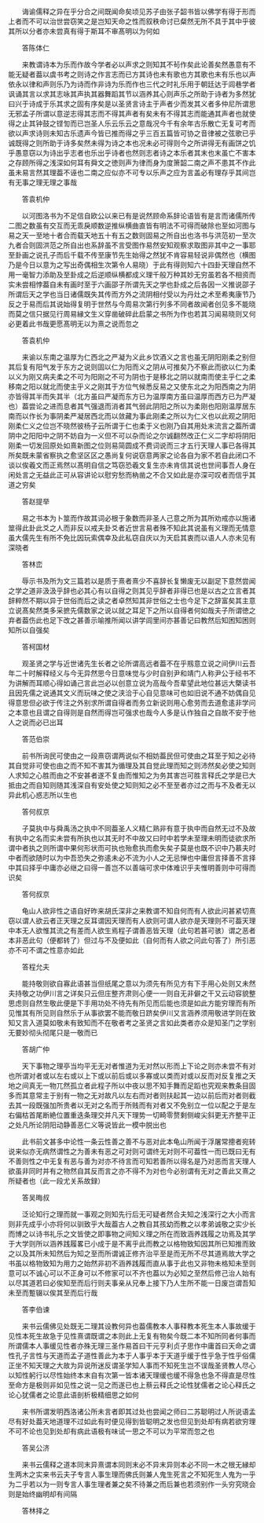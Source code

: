 <!-- { "loadSidebar": true } -->
　　诲谕儒释之异在乎分合之间既闻命矣顷见苏子由张子韶书皆以佛学有得于形而上者而不可以治世尝窃笑之是岂知天命之性而叙秩命讨已粲然无所不具于其中乎彼其所以分者亦未尝真有得于斯耳不审髙明以为何如

　　答陈体仁

　　来教谓诗本为乐而作故今学者必以声求之则知其不茍作矣此论善矣然愚意有不能无疑者葢以虞书考之则诗之作言志而已方其诗也未有歌也方其歌也未有乐也以声依永以律和声则乐乃为诗而作非诗为乐而作也三代之时礼乐用于朝廷达于闾巷学者讽诵其言以求其志咏其声执其器舞蹈其节以涵养其心则声乐之所助于诗者为多然犹曰兴于诗成于乐其求之固有序矣是以圣贤言诗主于声者少而发其义者多仲尼所谓思无邪孟子所谓以意逆志得其志而不得其声者有矣未有不得其志而能通其声者也就使得之止其钟鼓之铿訇而已岂圣人乐云乐云之意哉况今千有余年古乐散亡无复可考而欲以声求诗则未知古乐遗声今皆已推而得之乎三百五篇皆可协之音律被之弦歌已乎诚既得之则所助于诗多矣然未得为诗之本也况未必可得则今之所讲得无有画饼之饥乎愚意窃以为诗出乎志者也乐出乎诗者也然则志者诗之本乐者其末也末虽亡不害本之存顾所得之浅深如何耳有舜文之徳则声为律而身为度箫韶二南之声不患其不作此虽未易言然其理葢不诬也二南之应似亦不可专以乐声之应为言盖必有理存乎其间岂有无事之理无理之事哉

　　答袁机仲

　　以河图洛书为不足信自欧公以来已有是说然顾命系辞论语皆有是言而诸儒所传二图之数虽有交互而无乖戾顺数逆推纵横曲直皆有明法不可得而破除也至如河图与易之天一至地十者合而载天地五十有五之数则固易之所自出也洛书与洪范初一至次九者合则固洪范之所自出也系辞虽不言受图作易然安知观察求取图非其中之一事耶至卦画之说孔子而后千载不传至康节先生始得之然犹不肯容易轻说非偶然也（横图乃是今日以意为之写出奇偶相生次第令人易晓）于此有得则知六十四卦天理自然不用一毫智力添助及至卦成之后逆顺纵横都成义理千般万种其妙无穷虽若各不相资而实未尝相悖葢自未有画时至于六画邵子所谓先天之学也卦成之后各因一义推说邵子所谓后天之学也当日诸儒既失其传而方外之流阴相付受以为丹灶之术至希夷康节乃反之于易而后其说始得复明于世然与今周易次第行列多不同者故闻者创见多不能晓而莫之信只据见行周易縁文生义穿凿破碎此启蒙之书所为作也若其习闻易晓则又何必更着此书哉更愿髙明无以为熹之说而忽之

　　答袁机仲

　　来谕以东南之温厚为仁西北之严凝为义此乡饮酒义之言也虽无阴阳刚柔之别但其后复有阳气发于东方之说则固以仁为阳而义之阴从可推矣乃不察此而欲以仁为柔以义为刚又病夫柔之不可为阳刚之不可为阴也于是移北之阴以就南而使主乎仁之柔移南之阳以就北而使主乎义之刚其于方位气候悉反易之又使东北之为阳西南之为阴亦皆得其半而失其半（北方虽曰严凝而东方已为温厚南方虽曰温厚而西方已为严凝也）葢尝论之进而息者其气强退而消者其气弱此阴阳之所以为柔刚也阳刚温厚居东南而以作长为事阴柔严凝居西北而以敛藏为事此刚柔之所以为仁义也以此观之阴阳刚柔仁义之位岂不晓然彼杨子云所谓于仁也柔于义也刚乃自其用处末流言之葢所谓阴中之阳阳中之阴不妨自为一义但不可以杂而论之尔诚翻然改正仁义二字却将阴阳刚柔一切发回原处如熹新图之位则易简圆成不费词说而三才五行天理人事已各得其所矣既未蒙省察执之愈坚区区之愚尚复何说窃意两家之论各自为家不若自此闭口不谈以俟羲文而正焉然以髙明自信之笃窃恐羲文复生亦未肯信其说也世间事吾人身在闲处言之无益此正可从容讲论以慰穷愁而枘凿之不合又如此是亦深可叹者而信乎其道之穷矣

　　答赵提举

　　易之书本为卜筮而作故其词必根于象数而非圣人己意之所为其所劝戒亦以施诸筮得此卦此爻之人而非反以戒夫卦爻者近世言易者殊不知此其说虽有义理而无情意虽大儒先生有所不免比因玩索偶幸及此私窃自庆以为天启其衷而以语人人亦未见有深晓者

　　答林峦

　　辱示书及所为文三篇若以是质于熹者熹少不喜辞长复懒废无以副足下意然尝闻之学之道非汲汲乎辞也必其心有以自得之则其见乎辞者非得已也是以古之立言者其辞粹然不期以异于世俗而后之读之者卓然知其非世俗之士也今足下之辞富矣其主意立说髙矣然类多采摭先儒数家之说以就之耳足下之所以自得者何如哉夫子所谓徳之弃者葢伤此也足下改之甚善示喻推所闻以讲学闾里间亦甚善记曰教然后知困知困则知所以自强矣

　　答柯国材

　　观圣贤之学与近世诸先生长者之论所谓高远者葢不在乎剏意立说之间伊川云吾年二十时解释经义与今无异然思今日意味觉与少时自别尹和靖门人称尹公于经书不为讲解而耳顺心得如诵己言此岂必以创意立说为高哉今吾辈望此地位甚远大槩读书且因先儒之说通其文义而玩味之使之浃洽于心自见意味可也如旧说不通不妨偶自见得意思但必欲于传注之外别求所谓自得者而务立新说则用心愈劳而去道愈逺非学问之本意也且谓之自得则是自然而得岂可强求也哉今人多是认作独自之自故不安于他人之说而必已出耳

　　答范伯崇

　　前书所询民可使由之一段熹窃谓两说似不相妨葢民但可使由之耳至于知之必待其自觉非可使也由之而不知不害其为循理及其自觉此理而知之则沛然矣必使之知则人求知之心胜而由之不安甚者遂不复由而惟知之为务其害岂可胜言释氏之学是已大抵由之而自知则随其浅深自有安处使之知则知之必不至至者亦过之而与不及者无以异此机心惑志所以生也

　　答何叔京

　　子莫执中与舜禹汤之执中不同葢圣人义精仁熟非有意于执中而自然无过不及故有执中之名而实未尝有所执也以其无时不中故又曰时中若学未至理未明而徒欲求所谓中者执之则所谓中果何形状而可执也殆愈执而愈失矣子莫是也既不识中乃慕夫时中者而欲随时以为中吾恐失之弥逺未必不流为小人之无忌惮也中庸但言择善不言择中其曰择乎中庸亦必继之曰得一善岂不以善端可求中体难识乎夫惟明善则中可得而识矣

　　答何叔京

　　龟山人欲非性之语自好昨来胡氏深非之来教谓不知自何而有人欲此问甚紧切熹窃以谓人欲云者正天理之反耳谓因天理而有人欲则可谓人欲亦是天理则不可葢天理中本无人欲惟其流之有差而人欲生焉程子谓善恶皆天理（此句若甚可骇）谓之恶者本非恶此句（便都转了）但过与不及便如此（自何而有人欲之问此句答了）所引恶亦不可不谓之性意亦如此

　　答程允夫

　　能持敬则欲自寡此语甚当但纸尾之意以为须先有所见方有下手用心处则又未然夫持敬之功伊川言之详矣只云但庄整齐肃则心便一一则自无非僻之干又云动容貌整思虑则自然生敬此便是下手用功处不待先有所见而后能也须是如此方能穷理而有所见惟其有所见则自然乐于从事欲罢不能而敬日跻矣伊川又言涵养须用敬进学则在致知又言入道莫如敬未有致知而不在敬者考之圣贤之言如此类者亦众是知圣门之学别无要妙彻头彻尾只是一敬而已

　　答胡广仲

　　天下事物之理亭当均平无无对者惟道为无对然以形而上下论之则亦未尝不有对也所谓对者或以左右或以上下或以前后或以多寡或以类而对或以反而对反复推之天地之间真无一物兀然孤立者此程子所以中夜以思不知手舞而足蹈也究观来教条目固多而其意常主于别有一物之无对故凡以左右而对者则扶起其一边以前后而对者则截去其一段既强加所贵者以无对之名而于所贱而有对者又不免别立一位以配之于是左右偏枯首尾断絶位置重迭条理交并凡天下理势一切畸零赘剩侧峻尖斜更无齐整平正之处凡所论阴阳动静善恶仁义等说皆此一模中脱出也

　　此书前文甚多中论性一条云性善之善不与恶对此本龟山所闻于浮屠常摠者宛转说来似亦无病然谓性之为善未有恶之可对则可谓终无对则不可葢性一而已既曰无有不善则性之中无复有恶与善为对亦不待言而可知若善所以得名是乃对恶而言天理人欲虽非同时并有之物然自其反而言之亦不得不为对也今必别谓有无对之善此又熹之所疑者也（此一段尤关系故録）

　　答吴晦叔

　　泛论知行之理而就一事观之则知先行后无可疑者然合夫知之浅深行之大小而言则非先成乎小亦将何以驯致乎大哉葢古人之教自其孩幼而教之以孝弟诚敬之实少长而博之以诗书礼乐之文皆使之即事物之间知义理之所在而致涵养践履之功焉及其学于大学则所以涵养践履畧已小成于是不离乎此而教之以格物致知因其所已知推而致之以及其所未知然后为知之至而所谓诚正修齐治平至是而无所不尽其道焉故大学之书虽以格物致知为用力之始然非初不涵养践履而直从事于此也又非物未格知未至则意可以不诚心可以不正身可以不修家可以不齐也葢以为必知之至然后修己治人始有以尽其道若曰必俟知至而后行则夫事亲从兄奉上接下乃人生所不能一日废岂谓吾知未至而蹔辍以俟其至而后行哉

　　答李伯谏

　　来书云儒佛见处既无二理其设教何异也葢儒教本人事释教本死生本人事故缓于见性本死生故急于见性熹谓既谓之本则此上无复有物矣今既二本不知所同者何事而所谓儒本人事缓见性者亦殊无理三圣作易首曰干元亨利贞子思作中庸首曰天命之谓性孔子言性与天道而孟子道性善此为本于人事乎本于天道乎缓于性乎急于性乎俗儒正坐不知天理之大故为异说所迷反谓圣学知人事而不知死生岂不误哉圣贤教人尽心以知性躬行以尽性始终本末自有次第一皆本诸天理缓也缓不得急也急不得直是尽性至命方是极则非如见性之说一见之而遂已也上蔡云释氏之论性犹儒者之论心释氏之论心犹儒者之论意此语剖析极精细思之如何

　　来书所谓发明西洛诸公所未言者即其过处也尝闻之师曰二苏聪明过人所说语孟尽有好处葢天地道理不过如此有时便见得到皆聪明之发也但见到处却有病若欲穷理不可不论也见到处却有病此语极有味试一思之不可以为平常而忽之也

　　答吴公济

　　来书云儒释之道本同末异熹谓本同则末必不异末异则本必不同一木之根无縁却生两木之实来书云夫子专言人事生理而佛氏则兼人鬼生死言之不知死生人鬼为一乎为二乎若以为一则专言人事生理者兼之矣不待兼之而后兼也若须别作一头穷究晓会则是始终幽明却有间隔

　　答林择之

